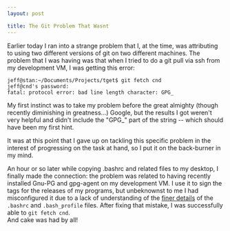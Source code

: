 ```yaml
---  
layout: post  

title: The Git Problem That Wasnt
---  
```



Earlier today I ran into a strange problem that I, at the time, was attributing to using two different versions of git on two different machines. The problem that I was having was that when I tried to do a git pull via ssh from my development VM, I was getting this error:

    jeff@stan:~/Documents/Projects/tget$ git fetch cnd
    jeff@cnd's password: 
    fatal: protocol error: bad line length character: GPG_

My first instinct was to take my problem before the great almighty (though recently diminishing in greatness…) Google, but the results I got weren't very helpful and didn't include the "GPG_" part of the string -- which should have been my first hint.

It was at this point that I gave up on tackling this specific problem in the interest of progressing on the task at hand, so I put it on the back-burner in my mind.

An hour or so later while copying .bashrc and related files to my desktop, I finally made the connection: the problem was related to having recently installed Gnu-PG and gpg-agent on my development VM. I use it to sign the tags for the releases of my programs, but unbeknownst to me I had misconfigured it due to a lack of understanding of the [finer details](http://hacktux.com/bash/bashrc/bash_profile) of the `.bashrc` and `.bash_profile` files.  After fixing that mistake, I was successfully able to `git fetch cnd`.  
And cake was had by all!
